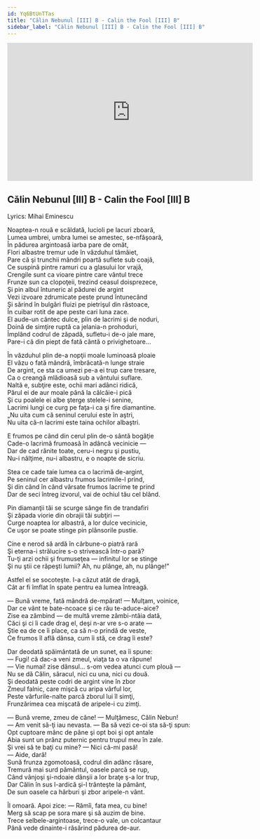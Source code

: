 ```yaml
---
id: Yq6BtUnTTas
title: "Călin Nebunul [III] B - Calin the Fool [III] B"
sidebar_label: "Călin Nebunul [III] B - Calin the Fool [III] B"
---
```


<div class="video-float-container">
  <iframe
    width="560"
    height="315"
    src="https://www.youtube.com/embed/Yq6BtUnTTas"
    title="YouTube video player"
    frameborder="0"
    allow="accelerometer; autoplay; clipboard-write; encrypted-media; gyroscope; picture-in-picture; web-share"
    referrerpolicy="strict-origin-when-cross-origin"
    allowfullscreen
  ></iframe>
</div>

## Călin Nebunul [III] B - Calin the Fool [III] B

Lyrics: Mihai Eminescu

Noaptea-n rouă e scăldată, lucioli pe lacuri zboară,  
Lumea umbrei, umbra lumei se amestec, se-nfăşoară,  
În pădurea argintoasă iarba pare de omăt,  
Flori albastre tremur ude în văzduhul tămâiet,  
Pare că şi trunchii mândri poartă suflete sub coajă,  
Ce suspină pintre ramuri cu a glasului lor vrajă,  
Crengile sunt ca vioare pintre care vântul trece  
Frunze sun ca clopoţeii, trezind ceasul doisprezece,  
Şi pin albul întuneric al pădurei de argint  
Vezi izvoare zdrumicate peste prund întunecând  
Şi sărind în bulgări fluizi pe pietrişul din răstoace,  
În cuibar rotit de ape peste cari luna zace.  
El aude-un cântec dulce, plin de lacrimi şi de noduri,  
Doină de simţire ruptă ca jelania-n prohoduri,  
Împlând codrul de zăpadă, sufletu-i de-o jale mare,  
Pare-i că din piept de fată cântă o privighetoare...

În văzduhul plin de-a nopţii moale luminoasă ploaie  
El văzu o fată mândră, îmbrăcată-n lunge straie  
De argint, ce sta ca umezi pe-a ei trup care tresare,  
Ca o creangă mlădioasă sub a vântului suflare.  
Naltă e, subţire este, ochii mari adânci ridică,  
Părul ei de aur moale până la călcâie-i pică  
Şi cu poalele ei albe şterge stelele-i senine,  
Lacrimi lungi ce curg pe faţa-i ca şi fire diamantine.  
„Nu uita cum că seninul cerului este în aştri,  
Nu uita că-n lacrimi este taina ochilor albaştri.

E frumos pe când din cerul plin de-o sântă bogăţie  
Cade-o lacrimă frumoasă în adâncă vecinicie —  
Dar de cad rănite toate, ceru-i negru şi pustiu,  
Nu-i nălţime, nu-i albastru, e o noapte de sicriu.

Stea ce cade taie lumea ca o lacrimă de-argint,  
Pe seninul cer albastru frumos lacrimile-l prind,  
Şi din când în când vărsate frumos lacrime te prind  
Dar de seci întreg izvorul, vai de ochiul tău cel blând.

Pin diamanţii tăi se scurge sânge fin de trandafiri  
Şi zăpada viorie din obrajii tăi subţiri —  
Curge noaptea lor albastră, a lor dulce vecinicie,  
Ce uşor se poate stinge pin plânsorile pustie.

Cine e nerod să ardă în cărbune-o piatră rară  
Şi eterna-i strălucire s-o strivească într-o pară?  
Tu-ţi arzi ochii şi frumuseţea — infinitul lor se stinge  
Şi nu ştii ce răpeşti lumii? Ah, nu plânge, ah, nu plânge!"

Astfel el se socoteşte. I-a căzut atât de dragă,  
Cât ar fi îmflat în spate pentru ea lumea întreagă.

— Bună vreme, fată mândră de-mpărat! — Mulţam, voinice,  
Dar ce vânt te bate-ncoace şi ce rău te-aduce-aice?  
Zise ea zâmbind — de multă vreme zâmbi-ntâia dată,  
Căci şi ci îi cade drag el, deşi n-ar vre s-o arate —  
Ştie ea de ce îi place, ca să n-o prindă de veste,  
Ce frumos îl află dânsa, cum îi stă, ce drag îi este?

Dar deodată spăimântată de un sunet, ea îi spune:  
— Fugi! că dac-a veni zmeul, viaţa ta o va răpune!  
— Vie numai! zise dânsul... s-om vedea atunci cum plouă —  
Nu se dă Călin, săracul, nici cu una, nici cu două.  
Şi deodată peste codri de argint vine în zbor  
Zmeul falnic, care mişcă cu aripa vârful lor,  
Peste vârfurile-nalte parcă zborul lui îl simţi,  
Frunzărimea cea mişcată de aripele-i cu zimţi.

— Bună vreme, zmeu de câne! — Mulţămesc, Călin Nebun!  
— Am venit să-ţi iau nevasta. — Ba să vezi ce-oi sta să-ţi spun:  
Opt cuptoare mânc de pâne şi opt boi şi opt antale  
Abia sunt un prânz puternic pentru trupul meu în zale.  
Şi vrei să te baţi cu mine? — Nici că-mi pasă!  
— Aide, dară!  
Sună frunza zgomotoasă, codrul din adânc răsare,  
Tremură mai surd pământul, oasele parcă se rup,  
Când vânjoşi şi-ndoaie dânşii a lor braţe ş-a lor trup,  
Dar Călin în sus l-ardică şi-l trânteşte la pământ,  
De sun oasele ca hârburi şi zbor aripele-n vânt.

Îl omoară. Apoi zice: — Rămîi, fata mea, cu bine!  
Merg să scap pe sora mare şi să auzim de bine.  
Trece selbele-argintoase, trece-o vale, un colcantaur  
Până vede dinainte-i răsărind pădurea de-aur.
